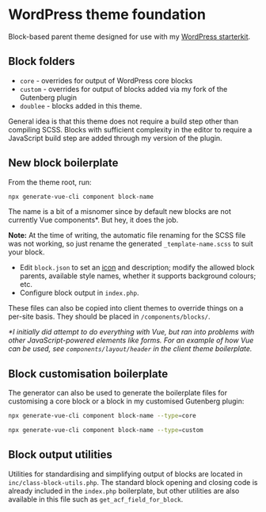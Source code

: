# WordPress theme foundation

Block-based parent theme designed for use with my [WordPress starterkit](https://github.com/doubleedesign/doublee-wordpress-starterkit).

## Block folders

- `core` - overrides for output of WordPress core blocks
- `custom` - overrides for output of blocks added via my fork of the Gutenberg plugin
- `doublee` - blocks added in this theme.

General idea is that this theme does not require a build step other than compiling SCSS. Blocks with sufficient
complexity in the editor to require a JavaScript build step are added through my version of the plugin. 

## New block boilerplate

From the theme root, run:

```bash
npx generate-vue-cli component block-name
```

The name is a bit of a misnomer since by default new blocks are not currently Vue components*. But hey, it does the job.

**Note:** At the time of writing, the automatic file renaming for the SCSS file was not working, so just rename the generated `_template-name.scss` to suit your block.

- Edit `block.json` to set an [icon](https://wordpress.github.io/gutenberg/?path=/story/icons-icon--library) and description; modify the allowed block parents, available style names, whether it supports background colours; etc.
- Configure block output in `index.php`.

These files can also be copied into client themes to override things on a per-site basis. They should be placed in `/components/blocks/`.

_*I initially did attempt to do everything with Vue, but ran into problems with other JavaScript-powered elements like forms. For an example of how Vue can be used, see `components/layout/header` in the client theme boilerplate._

## Block customisation boilerplate

The generator can also be used to generate the boilerplate files for customising a core block or a block in my customised Gutenberg plugin:

```bash
npx generate-vue-cli component block-name --type=core
```
```bash
npx generate-vue-cli component block-name --type=custom
```

## Block output utilities 

Utilities for standardising and simplifying output of blocks are located in `inc/class-block-utils.php`. The standard block opening and closing code is already included in the `index.php` boilerplate, but other utilities are also available in this file such as `get_acf_field_for_block`.
